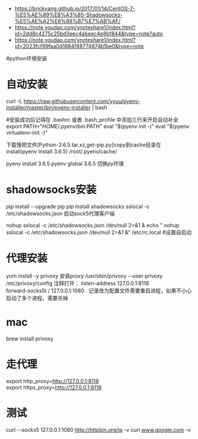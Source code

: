 - https://brickyang.github.io/2017/01/14/CentOS-7-%E5%AE%89%E8%A3%85-Shadowsocks-%E5%AE%A2%E6%88%B7%E7%AB%AF/
- https://note.youdao.com/ynoteshare1/index.html?id=2dd8c4275c25bd3eec4abeec4e8bf844&type=note?auto
- https://note.youdao.com/ynoteshare1/index.html?id=2023fcf99faa0d1884f88774874b1be0&type=note


#python环境安装
# 自动安装
curl -L https://raw.githubusercontent.com/yyuu/pyenv-installer/master/bin/pyenv-installer | bash

#安装成功后记得在 .bashrc 或者 .bash_profile 中添加三行来开启自动补全
export PATH="$HOME/.pyenv/bin:$PATH"
eval "$(pyenv init -)"
eval "$(pyenv virtualenv-init -)"

下载慢把文件[Python-3.6.5.tar.xz,get-pip.py]copy到cache目录在install(pyenv install 3.6.5)
/root/.pyenv/cache/

pyenv install 3.6.5
pyenv global 3.6.5 切换py环境

# shadowsocks安装
pip install --upgrade pip
pip install shadowsocks
sslocal -c /etc/shadowsocks.json 启动sock5代理客户端

nohup sslocal -c /etc/shadowsocks.json /dev/null 2>&1 &
echo " nohup sslocal -c /etc/shadowsocks.json /dev/null 2>&1 &" /etc/rc.local   #设置自启动


# 代理安装
yum install -y privoxy 安装proxy
/usr/sbin/privoxy --user privoxy /etc/privoxy/config
注释打开：
listen-address 127.0.0.1:8118   
forward-socks5t / 127.0.0.1:1080 . 
记录改为配置文件需要重启进程，如果不小心启动了多个进程，需要杀掉

# mac 
brew install privoxy



# 走代理
export http_proxy=http://127.0.0.1:8118  
export https_proxy=http://127.0.0.1:8118

# 测试
curl --socks5 127.0.0.1:1080 http://httpbin.org/ip -v
curl www.google.com -v
